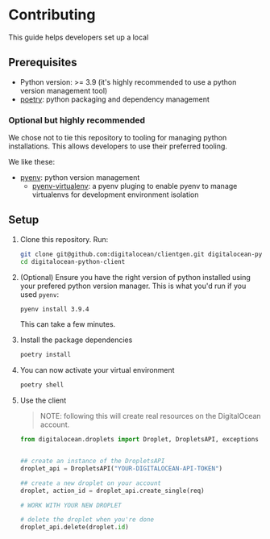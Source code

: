 # Contributing

This guide helps developers set up a local 

## Prerequisites

* Python version: >= 3.9 (it's highly recommended to use a python version management tool)
* [poetry](https://python-poetry.org/): python packaging and dependency management

### Optional but highly recommended

We chose not to tie this repository to tooling for managing python installations. This allows developers to use their preferred tooling.

We like these:
* [pyenv](https://github.com/pyenv/pyenv): python version management
  * [pyenv-virtualenv](https://github.com/pyenv/pyenv-virtualenv):
  a pyenv pluging to enable pyenv to manage virtualenvs for development
  environment isolation

## Setup

1. Clone this repository. Run:
    ```sh
    git clone git@github.com:digitalocean/clientgen.git digitalocean-python-client
    cd digitalocean-python-client
    ```

1. (Optional) Ensure you have the right version of python installed using your prefered python version manager. This is what you'd run if you used `pyenv`:
    ```sh
    pyenv install 3.9.4
    ```
    This can take a few minutes.

1. Install the package dependencies
    ```sh
    poetry install
    ```

1. You can now activate your virtual environment
    ```sh
    poetry shell
    ```

1. Use the client
   > NOTE: following this will create real resources on the DigitalOcean
   > account.

    ```python
    from digitalocean.droplets import Droplet, DropletsAPI, exceptions
    
    
    ## create an instance of the DropletsAPI 
    droplet_api = DropletsAPI("YOUR-DIGITALOCEAN-API-TOKEN")

    ## create a new droplet on your account
    droplet, action_id = droplet_api.create_single(req)

    # WORK WITH YOUR NEW DROPLET

    # delete the droplet when you're done
    droplet_api.delete(droplet.id)
    ```